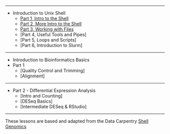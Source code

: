 ****

* Introduction to Unix Shell
  * [Part 1, Intro to the Shell](https://joiry.github.io/HSL_Carp/Shell_Intro_01)
  * [Part 2, More Intro to the Shell](https://joiry.github.io/HSL_Carp/Shell_Intro_02)
  * [Part 3, Working with Files](https://joiry.github.io/HSL_Carp/Working_with_Files_03)
  * [Part 4, Useful Tools and Pipes]<!--(https://joiry.github.io/HSL_Carp/Part_02b)-->
  * [Part 5, Loops and Scripts]<!--(https://joiry.github.io/HSL_Carp/var_loop_script)-->
  * [Part 6, Introduction to Slurm]<!--(https://joiry.github.io/HSL_Carp/slurm)-->
  
****
  
* Introduction to Bioinformatics Basics
* Part 1
    * [Quality Control and Trimming]<!--(https://joiry.github.io/HSL_Carp/qc_trim)-->
    * [Alignment]<!--(https://joiry.github.io/HSL_Carp/align)-->
    
***

  * Part 2 - Differential Expression Analysis
    * [Intro and Counting]<!--(https://joiry.github.io/HSL_Carp/counting)-->
    * [DESeq Basics]<!--(https://joiry.github.io/HSL_Carp/deseq2)-->
    * [Intermediate DESeq & RStudio]  
  
  
****
  
These lessons are based and adapted from the Data Carpentry [Shell Genomics](https://datacarpentry.org/shell-genomics/
) 
